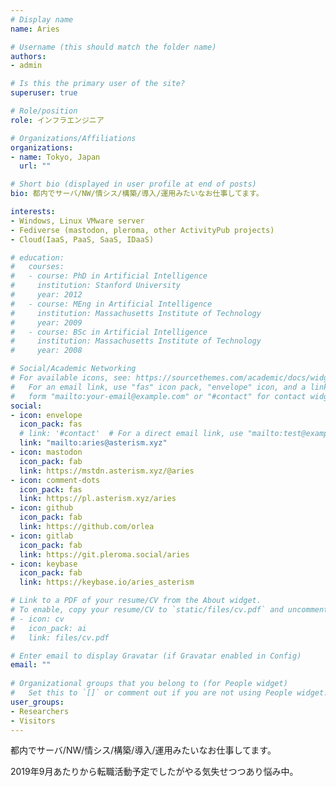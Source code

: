```yaml
---
# Display name
name: Aries

# Username (this should match the folder name)
authors:
- admin

# Is this the primary user of the site?
superuser: true

# Role/position
role: インフラエンジニア

# Organizations/Affiliations
organizations:
- name: Tokyo, Japan
  url: ""

# Short bio (displayed in user profile at end of posts)
bio: 都内でサーバ/NW/情シス/構築/導入/運用みたいなお仕事してます。

interests:
- Windows, Linux VMware server
- Fediverse (mastodon, pleroma, other ActivityPub projects)
- Cloud(IaaS, PaaS, SaaS, IDaaS)

# education:
#   courses:
#   - course: PhD in Artificial Intelligence
#     institution: Stanford University
#     year: 2012
#   - course: MEng in Artificial Intelligence
#     institution: Massachusetts Institute of Technology
#     year: 2009
#   - course: BSc in Artificial Intelligence
#     institution: Massachusetts Institute of Technology
#     year: 2008

# Social/Academic Networking
# For available icons, see: https://sourcethemes.com/academic/docs/widgets/#icons
#   For an email link, use "fas" icon pack, "envelope" icon, and a link in the
#   form "mailto:your-email@example.com" or "#contact" for contact widget.
social:
- icon: envelope
  icon_pack: fas
  # link: '#contact'  # For a direct email link, use "mailto:test@example.org".
  link: "mailto:aries@asterism.xyz"
- icon: mastodon
  icon_pack: fab
  link: https://mstdn.asterism.xyz/@aries
- icon: comment-dots
  icon_pack: fas
  link: https://pl.asterism.xyz/aries
- icon: github
  icon_pack: fab
  link: https://github.com/orlea
- icon: gitlab
  icon_pack: fab
  link: https://git.pleroma.social/aries
- icon: keybase
  icon_pack: fab
  link: https://keybase.io/aries_asterism

# Link to a PDF of your resume/CV from the About widget.
# To enable, copy your resume/CV to `static/files/cv.pdf` and uncomment the lines below.  
# - icon: cv
#   icon_pack: ai
#   link: files/cv.pdf

# Enter email to display Gravatar (if Gravatar enabled in Config)
email: ""
  
# Organizational groups that you belong to (for People widget)
#   Set this to `[]` or comment out if you are not using People widget.  
user_groups:
- Researchers
- Visitors
---
```


都内でサーバ/NW/情シス/構築/導入/運用みたいなお仕事してます。

2019年9月あたりから転職活動予定でしたがやる気失せつつあり悩み中。